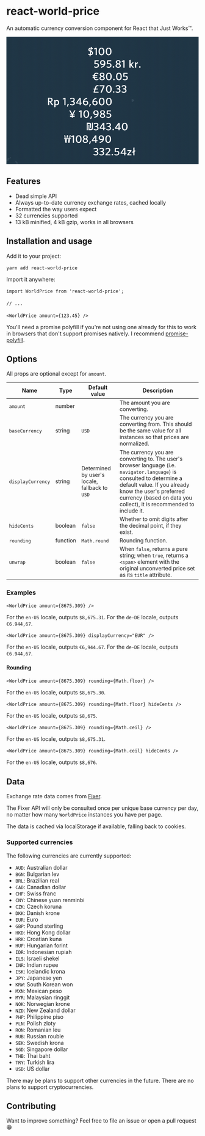 # react-world-price

An automatic currency conversion component for React that Just Works™.

![img/screenshot.png](img/screenshot.png)

## Features

- Dead simple API
- Always up-to-date currency exchange rates, cached locally
- Formatted the way users expect
- 32 currencies supported
- 13 kB minified, 4 kB gzip, works in all browsers

## Installation and usage

Add it to your project:

	yarn add react-world-price

Import it anywhere:

```JSX
import WorldPrice from 'react-world-price';

// ...

<WorldPrice amount={123.45} />
```
	
You'll need a promise polyfill if you're not using one already for this to work in browsers that don't support promises natively. I recommend [promise-polyfill](https://github.com/taylorhakes/promise-polyfill).

## Options

All props are optional except for `amount`.

Name | Type | Default value | Description
-----|------|---------------|------------
`amount` | number |  | The amount you are converting.
`baseCurrency` | string | `USD` | The currency you are converting from. This should be the same value for all instances so that prices are normalized.
`displayCurrency` | string | Determined by user's locale, fallback to `USD` | The currency you are converting to. The user's browser language (i.e. `navigator.language`) is consulted to determine a default value. If you already know the user's preferred currency (based on data you collect), it is recommended to include it.
`hideCents` | boolean | `false` | Whether to omit digits after the decimal point, if they exist.
`rounding` | function | `Math.round` | Rounding function.
`unwrap` | boolean | `false` | When `false`, returns a pure string; when `true`, returns a `<span>` element with the original unconverted price set as its `title` attribute.

### Examples

```JSX
<WorldPrice amount={8675.309} />
```
    
For the `en-US` locale, outputs `$8,675.31`. For the `de-DE` locale, outputs `€6.944,67`.

```JSX
<WorldPrice amount={8675.309} displayCurrency="EUR" />
```
    
For the `en-US` locale, outputs `€6,944.67`. For the `de-DE` locale, outputs `€6.944,67`.

#### Rounding

```JSX
<WorldPrice amount={8675.309} rounding={Math.floor} />
```
    
For the `en-US` locale, outputs `$8,675.30`.

```JSX
<WorldPrice amount={8675.309} rounding={Math.floor} hideCents />
```
    
For the `en-US` locale, outputs `$8,675`.

```JSX
<WorldPrice amount={8675.309} rounding={Math.ceil} />
```
    
For the `en-US` locale, outputs `$8,675.31`.

```JSX
<WorldPrice amount={8675.309} rounding={Math.ceil} hideCents />
```
    
For the `en-US` locale, outputs `$8,676`.

## Data

Exchange rate data comes from [Fixer](http://fixer.io). 

The Fixer API will only be consulted once per unique base currency per day, no matter how many `WorldPrice` instances you have per page. 

The data is cached via localStorage if available, falling back to cookies.

### Supported currencies

The following currencies are currently supported: 

- `AUD`: Australian dollar
- `BGN`: Bulgarian lev
- `BRL`: Brazilian real 
- `CAD`: Canadian dollar
- `CHF`: Swiss franc
- `CNY`: Chinese yuan renminbi
- `CZK`: Czech koruna 
- `DKK`: Danish krone 
- `EUR`: Euro 
- `GBP`: Pound sterling 
- `HKD`: Hong Kong dollar 
- `HRK`: Croatian kuna
- `HUF`: Hungarian forint 
- `IDR`: Indonesian rupiah
- `ILS`: Israeli shekel 
- `INR`: Indian rupee 
- `ISK`: Icelandic krona
- `JPY`: Japanese yen 
- `KRW`: South Korean won 
- `MXN`: Mexican peso 
- `MYR`: Malaysian ringgit
- `NOK`: Norwegian krone
- `NZD`: New Zealand dollar 
- `PHP`: Philippine piso
- `PLN`: Polish zloty 
- `RON`: Romanian leu 
- `RUB`: Russian rouble 
- `SEK`: Swedish krona
- `SGD`: Singapore dollar 
- `THB`: Thai baht
- `TRY`: Turkish lira 
- `USD`: US dollar

There may be plans to support other currencies in the future. There are no plans to support cryptocurrencies.

## Contributing

Want to improve something? Feel free to file an issue or open a pull request 😁